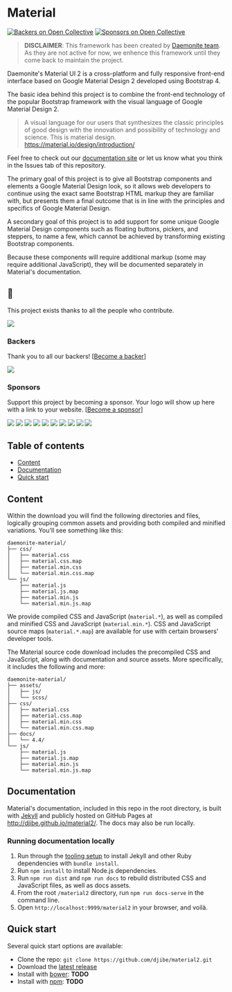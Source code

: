 # Material

[![Backers on Open Collective](https://opencollective.com/material/backers/badge.svg)](#backers)
[![Sponsors on Open Collective](https://opencollective.com/material/sponsors/badge.svg)](#sponsors)

> **DISCLAIMER**: This framework has been created by [Daemonite team](http://daemonite.github.io/material/). As they are not active for now, we enhence this framework until they come back to maintain the project.

Daemonite's Material UI 2 is a cross-platform and fully responsive front-end interface based on Google Material Design 2 developed using Bootstrap 4.

The basic idea behind this project is to combine the front-end technology of the popular Bootstrap framework with the visual language of Google Material Design 2.

> A visual language for our users that synthesizes the classic principles of good design with the innovation and possibility of technology and science. This is material design.
> https://material.io/design/introduction/

Feel free to check out our [documentation site](http://djibe.github.io/material2/) or let us know what you think in the Issues tab of this repository.

The primary goal of this project is to give all Bootstrap components and elements a Google Material Design look, so it allows web developers to continue using the exact same Bootstrap HTML markup they are familiar with, but presents them a final outcome that is in line with the principles and specifics of Google Material Design.

A secondary goal of this project is to add support for some unique Google Material Design components such as floating buttons, pickers, and steppers, to name a few, which cannot be achieved by transforming existing Bootstrap components.

Because these components will require additional markup (some may require additional JavaScript), they will be documented separately in Material's documentation.

## :pray:

This project exists thanks to all the people who contribute.

<a href="https://github.com/Daemonite/material/graphs/contributors"><img src="https://opencollective.com/material/contributors.svg?width=890&button=false" /></a>

### Backers

Thank you to all our backers! [[Become a backer](https://opencollective.com/material#backer)]

<a href="https://opencollective.com/material#backers" target="_blank"><img src="https://opencollective.com/material/backers.svg?width=890"></a>

### Sponsors

Support this project by becoming a sponsor. Your logo will show up here with a link to your website. [[Become a sponsor](https://opencollective.com/material#sponsor)]

<a href="https://opencollective.com/material/sponsor/0/website" target="_blank"><img src="https://opencollective.com/material/sponsor/0/avatar.svg"></a>
<a href="https://opencollective.com/material/sponsor/1/website" target="_blank"><img src="https://opencollective.com/material/sponsor/1/avatar.svg"></a>
<a href="https://opencollective.com/material/sponsor/2/website" target="_blank"><img src="https://opencollective.com/material/sponsor/2/avatar.svg"></a>
<a href="https://opencollective.com/material/sponsor/3/website" target="_blank"><img src="https://opencollective.com/material/sponsor/3/avatar.svg"></a>
<a href="https://opencollective.com/material/sponsor/4/website" target="_blank"><img src="https://opencollective.com/material/sponsor/4/avatar.svg"></a>
<a href="https://opencollective.com/material/sponsor/5/website" target="_blank"><img src="https://opencollective.com/material/sponsor/5/avatar.svg"></a>
<a href="https://opencollective.com/material/sponsor/6/website" target="_blank"><img src="https://opencollective.com/material/sponsor/6/avatar.svg"></a>
<a href="https://opencollective.com/material/sponsor/7/website" target="_blank"><img src="https://opencollective.com/material/sponsor/7/avatar.svg"></a>
<a href="https://opencollective.com/material/sponsor/8/website" target="_blank"><img src="https://opencollective.com/material/sponsor/8/avatar.svg"></a>
<a href="https://opencollective.com/material/sponsor/9/website" target="_blank"><img src="https://opencollective.com/material/sponsor/9/avatar.svg"></a>

## Table of contents

- [Content](#content)
- [Documentation](#documentation)
- [Quick start](#quick-start)

## Content

Within the download you will find the following directories and files, logically grouping common assets and providing both compiled and minified variations. You'll see something like this:

```
daemonite-material/
├── css/
│   ├── material.css
│   ├── material.css.map
│   ├── material.min.css
│   └── material.min.css.map
└── js/
    ├── material.js
    ├── material.js.map
    ├── material.min.js
    └── material.min.js.map
```

We provide compiled CSS and JavaScript (`material.*`), as well as compiled and minified CSS and JavaScript (`material.min.*`). CSS and JavaScript source maps (`material.*.map`) are available for use with certain browsers' developer tools.

The Material source code download includes the precompiled CSS and JavaScript, along with documentation and source assets. More specifically, it includes the following and more:

```
daemonite-material/
├── assets/
│   ├── js/
│   └── scss/
├── css/
│   ├── material.css
│   ├── material.css.map
│   ├── material.min.css
│   └── material.min.css.map
├── docs/
│   └── 4.4/
└── js/
    ├── material.js
    ├── material.js.map
    ├── material.min.js
    └── material.min.js.map
```

## Documentation

Material's documentation, included in this repo in the root directory, is built with [Jekyll](https://jekyllrb.com/) and publicly hosted on GitHub Pages at <http://djibe.github.io/material2/>. The docs may also be run locally.

### Running documentation locally

1. Run through the [tooling setup](http://djibe.github.io/material2/docs/4.4/getting-started/tooling/#getting-started) to install Jekyll and other Ruby dependencies with `bundle install`.
2. Run `npm install` to install Node.js dependencies.
3. Run `npm run dist` and `npm run docs` to rebuild distributed CSS and JavaScript files, as well as docs assets.
4. From the root `/material2` directory, run `npm run docs-serve` in the command line.
5. Open `http://localhost:9999/material2` in your browser, and voilà.

## Quick start

Several quick start options are available:

- Clone the repo: `git clone https://github.com/djibe/material2.git`
- Download the [latest release](https://github.com/Daemonite/material/releases)
- Install with [bower](https://bower.io/): **TODO**
- Install with [npm](https://www.npmjs.com/): **TODO**

